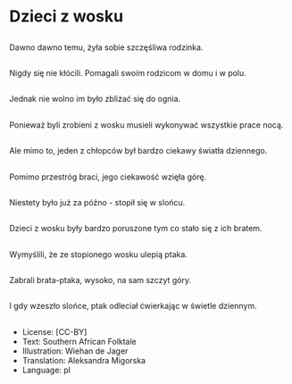 # Dzieci z wosku

##
Dawno dawno temu, żyła sobie szczęśliwa rodzinka.

##
Nigdy się nie kłócili. Pomagali swoim rodzicom w domu i w polu.

##
Jednak nie wolno im było zbliżać się do ognia.

##
Ponieważ byli zrobieni z wosku musieli wykonywać wszystkie prace nocą.

##
Ale mimo to, jeden z chłopców był bardzo ciekawy światła dziennego.

##
Pomimo przestróg braci, jego ciekawość wzięła górę.

##
Niestety było już za późno - stopił się w slońcu.

##
Dzieci z wosku były bardzo poruszone tym co stało się z ich bratem.

##
Wymyślili, że ze stopionego wosku ulepią ptaka.

##
Zabrali brata-ptaka, wysoko, na sam szczyt góry.

##
I gdy wzeszło slońce, ptak odleciał ćwierkając w świetle dziennym.

##
* License: [CC-BY]
* Text: Southern African Folktale
* Illustration: Wiehan de Jager
* Translation: Aleksandra Migorska
* Language: pl
